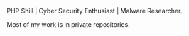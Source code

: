 PHP Shill | Cyber Security Enthusiast | Malware Researcher.

Most of my work is in private repositories.
